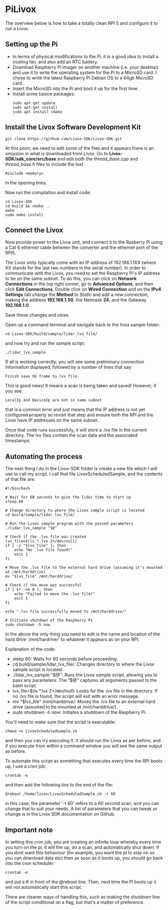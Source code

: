 # PiLivox
The overview below is how to take a totally clean RPI 5 and configure it to run a Livox.

## Setting up the Pi
- In terms of physical modifications to the Pi, it is a good idea to install a cooling fan, and also add an RTC battery.
- Download Raspberry Pi Imager on another machine (i.e. your desktop) and use it to write the operating system for the Pi to a MicroSD card. I chose to write the latest Raspberry Pi Debian OS to a 64gb MicroSD card.
- Insert the MicroSD into the Pi and boot it up for the first time.
- Install some basice packages:
  ```
  sudo apt-get update
  sudo apt-get install
  sudo apt install cmake
  ```

## Install the Livox Software Development Kit
  ```
  git clone https://github.com/Livox-SDK/Livox-SDK.git
  ```

At this point, we need to edit some of the files and it appears there is an omission in what is downloaded from Livox. Go to **Livox-SDK/sdk_core/src/base** and edit both the *thread_base.cpp* and *thread_base.h* files to include the text 
```
#include <memory>
```
in the opening lines.

Now run the compilation and install code:
```
cd Livox-SDK
cd build && cmake ..
make
sudo make install
```

## Connect the Livox

Now provide power to the Livox unit, and connect it to the Rasberry Pi using a Cat 6 ethernet cable between the converter and the ethernet port of the RPI5.

The Livox units typically come with an IP address of 192.168.1.1XX (where XX stands for the last two numbers in the serial number). In order to communicate with the Livox, you need to set the Raspberry Pi's IP address to be on the same subnet. To do this, you can click on **Network Connections** in the top right corner, go to **Advanced Options**, and then click **Edit Connections**. Double click on **Wired Connection** and on the **IPv4 Settings** tab change the **Method** to *Static* and add a new connection, making the address **192.168.1.50**, the Netmask **24**, and the Gateway **192.168.1.0**.

Save these changes and close.

Open up a command terminal and navigate back to the livox sample folder:

```
cd Livox-SDK/build/sample/lidar_lvx_file/
```
and now try and run the sample script:
```
./lidar_lvx_sample
```

If all is working correctly, you will see some preliminary connection information displayed, followed by a number of lines that say:
``` 
Finish save XX frame to lvx file.
```

This is good news! It means a scan is being taken and saved! However, if you see:

```
LocalIp and DeviceIp are not in same subnet
```

that is a common error and just means that the IP address is not yet configured properly so revisit that step and ensure both the RPI and the Livox have IP addresses on the same subnet.

Once that code runs successfuly, it will store a .lvx file in the current directory. The lvx files contain the scan data and the associated timestamps. 

## Automating the process

The next thing I do in the Livox-SDK folder is create a new file which I will use to call my script. I call that file LivoxScheduledSample, and the contents of that file are:

```
#!/bin/bash

# Wait for 60 seconds to give the lidar time to start up
sleep 60

# Change directory to where the Livox sample script is located
cd build/sample/lidar_lvx_file/

# Run the Livox sample program with the passed parameters
./lidar_lvx_sample "$@"

# Check if the .lvx file was created
lvx_file=$(ls *.lvx 2>/dev/null)
if [ -z "$lvx_file" ]; then
    echo "No .lvx file found!"
    exit 1
fi

# Move the .lvx file to the external hard drive (assuming it's mounted at /mnt/harddrive)
mv "$lvx_file" /mnt/harddrive/

# Check if the move was successful
if [ $? -ne 0 ]; then
    echo "Failed to move the .lvx file!"
    exit 1
fi

echo ".lvx file successfully moved to /mnt/harddrive/"

# Initiate shutdown of the Raspberry Pi
sudo shutdown -h now
```
In the above the only thing you need to edit is the name and location of the hard drive '/mnt/hardrive/' to whatever it appears as on your RPI.

Explanation of the code:
- sleep 60: Waits for 60 seconds before proceeding.
- cd build/sample/lidar_lvx_file/: Changes directory to where the Livox sample script is located.
- ./lidar_lvx_sample "$@": Runs the Livox sample script, allowing you to pass any parameters. The "$@" captures all arguments passed to the bash script.
- lvx_file=$(ls *.lvx 2>/dev/null): Looks for the .lvx file in the directory. If no .lvx file is found, the script will exit with an error message.
- mv "$lvx_file" /mnt/harddrive/: Moves the .lvx file to an external hard drive (assumed to be mounted at /mnt/harddrive/).
- sudo shutdown -h now: Initiates a shutdown of the Raspberry Pi.

You'll need to make sure that the script is executable:

```
chmod +x LivoxScheduledSample.sh
```

and then you can try executing it. It should run the Livox as per before, and if you execute from within a command window you will see the same output as before.

To automate this script as something that executes every time the RPI boots up, I use a cron job:

```
crontab -e
```

and then add the following line to the end of the file:

```
@reboot /home/livox/LivoxScheduledSample.sh -t 60
```

in this case, the parameter '-t 60' refers to a 60 second scan, and you can change that to suit your needs. A list of parameters that you can tweak or change is in the Livox SDK documentation on Github.

## Important note

In setting this cron job, you are creating an infinite loop whereby every time you turn on the pi, it will fire up, do a scan, and automatically shut down. If you dont want this behaviour (for example, you want the pi to stay on so you can download data etc) then as soon as it boots up, you should go back into the cron scheduler:

```
crontab -e
```

and put a # in front of the @reboot line. Then, next time the Pi boots up it will not automatically start this script.

There are cleaner ways of handling this, such as making the shutdown line of the script conditional on a flag, but that's a matter of preference.
